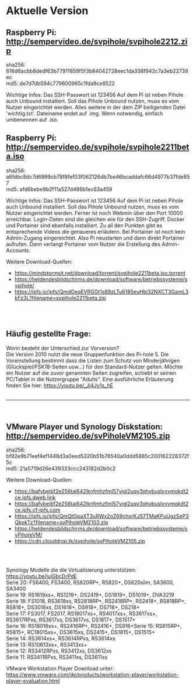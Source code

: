 # Aktuelle Version


## Raspberry Pi: http://sempervideo.de/svpihole/svpihole2212.zip <br>
sha256: 616d6acbb8dedf63b77911859f5f3b84042728eec1da338f942c7a3eb22739ec <br>
md5: de7d7db594c779600965c1fda9ce8522 <br>

Wichtige Infos:
Das SSH-Passwort ist 123456
Auf dem Pi ist neben Pihole auch Unbound installiert. Soll das Pihole Unbound nutzen, muss es vom Nutzer eingerichtet werden. Alles weitere in der dem ZIP beiligenden Datei 'wichtig.txt'. Dateiname endet auf .img. Wenn notwendig, einfach umbenennen auf .iso.

## Raspberry Pi: http://sempervideo.de/svpihole/svpihole2211beta.iso <br>
sha256: a6fdbc8dc7d6999cb78f8fef03f062126db7be46bcaddafc66d4977b37fde857 <br>
md5: afd6bebe9b2f11a527d486b1ec63a459 <br>

Wichtige Infos:
Das SSH-Passwort ist 123456
Auf dem Pi ist neben Pihole auch Unbound installiert. Soll das Pihole Unbound nutzen, muss es vom Nutzer eingerichtet werden. Ferner ist noch Webmin über den Port 10000 erreichbar. Login-Daten sind die gleichen wie für den SSH-Zugriff. Docker und Portainer sind ebenfalls installiert. Zu all den Punkten gibt es entsprechende Videos die genaueres erläutern. Bei Portainer ist noch kein Admin-Zugang eingereichtet. Also Pi neustarten und dann direkt Portainer aufrufen. Dann verlangt Portainer vom Nutzer die Erstellung des Admin-Accounts.

Weitere Download-Quellen:<br>

- https://mindstormsit.net/download/torrent/svpihole2211beta.iso.torrent
- https://heldendesbildschirms.de/download/software/betriebssysteme/svpihole/
- https://ipfs.io/ipfs/QmdGeqEVRGGt1s89zLTu6185euHbi32NXCT3GamL3kFz3L?filename=svpihole2211beta.zip
<br>
<br>

## Häufig gestellte Frage:
Worin besteht der Unterschied zur Vorversion?<br>
Die Version 2010 nutzt die neue Gruppenfunktion des Pi-hole 5. Die Voreinstellung bestimmt dass die Listen zum Schutz von Minderjährigen (Glückspiel/FSK18-Seiten usw...) für den Standard-Nutzer gelten. Möchte ein Nutzer auf die zuvor genannten Seiten zugreifen, schiebt er seinen PC/Tablet in die Nutzergruppe "Adults". Eine ausführliche Erläuterung finden Sie hier: https://youtu.be/_Jj4Jv1s_hE
<br>
<br>
<hr>
<br>

## VMware Player und Synology Diskstation: http://sempervideo.de/svPiholeVM2105.zip<br>
sha256: bf92e9b71eef4ef1448d3a0eed5320b51b76540a0ddd5885c200162228372f5c<br>
md5: 21a5719d26e439333ccc243182d2b0c2 <br>

Weitere Download-Quellen:<br>

- https://bafybeibf2e256taj642lknfmhzfml57yigl2uqy3qhvbuslvvvmokdt2ce.ipfs.dweb.link
- https://bafybeibf2e256taj642lknfmhzfml57yigl2uqy3qhvbuslvvvmokdt2ce.ipfs.cf-ipfs.com
- https://ipfs.io/ipfs/QmQtGpaXT3uRWx2oZ69chxrKJS7TMaKPuUgzSeP3QkpkTz?filename=svPiholeVM2103.zip
- https://heldendesbildschirms.de/download/software/betriebssysteme/svPiholeVM/
- https://cdn.clouddrop.tk/svpihole/svPiholeVM2105.zip
<br>
<br>

Synology Modelle die die Virtualisierung unterstützen: https://youtu.be/jujGbcDrPdE <br>
Serie 20: FS6400, FS3400, RS820RP+, RS820+, DS620slim, SA3600, SA3400<br>
Serie 19: RS1619xs+, RS1219+, DS2419+, DS1819+, DS1019+, DVA3219<br>
Serie 18: FS1018, RS3618xs, RS2818RP+, RS2418RP+, RS2418+, RS818RP+, RS818+, DS3018xs, DS1618+, DS918+, DS718+, DS218+<br>
Serie 17: FS3017, FS2017, RS18017xs+, RS4017xs+, RS3617xs+, RS3617RPxs, RS3617xs, DS3617xs, DS1817+, DS1517+<br>
Serie 16: RS18016xs+, RS2416RP+, RS2416+, DS916+Serie 15: RS815RP+, RS815+, RC18015xs+, DS3615xs, DS2415+, DS1815+, DS1515+<br>
Serie 14: RS3614xs+, RS3614RPxs, RS3614xs<br>
Serie 13: RS10613xs+, RS3413xs+<br>
Serie 12: RS3412RPxs, RS3412xs, DS3612xs<br>
Serie 11: RS3411RPxs, RS3411xs, DS3611xs<br>

VMware Workstation Player Download unter: https://www.vmware.com/de/products/workstation-player/workstation-player-evaluation.html


